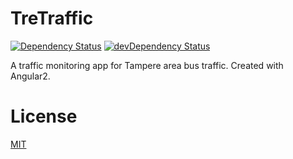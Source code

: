 #  TreTraffic

[![Dependency Status](https://david-dm.org/ottoo/TreTraffic/status.svg)](https://david-dm.org/ottoo/TreTraffic#info=dependencies) [![devDependency Status](https://david-dm.org/ottoo/TreTraffic/dev-status.svg)](https://david-dm.org/ottoo/TreTraffic#info=devDependencies)


A traffic monitoring app for Tampere area bus traffic. Created with Angular2.

# License

[MIT](/LICENSE)
